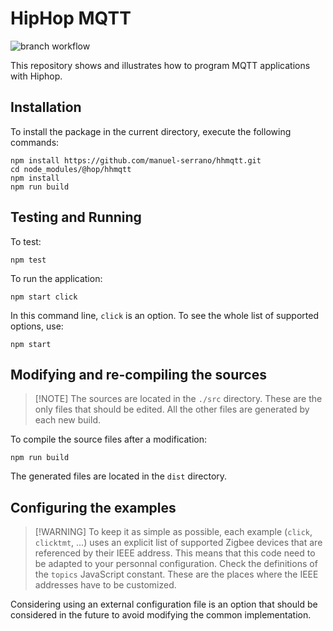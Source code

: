HipHop MQTT
===========

![branch workflow](https://github.com/manuel-serrano/hhmqtt/actions/workflows/hhmqtt.yml/badge.svg)

This repository shows and illustrates how to program MQTT applications 
with Hiphop.


Installation
------------

To install the package in the current directory, execute the
following commands:

```
npm install https://github.com/manuel-serrano/hhmqtt.git
cd node_modules/@hop/hhmqtt
npm install
npm run build
```

Testing and Running
-------------------

To test:

```
npm test
```

To run the application:

```
npm start click
```

In this command line, `click` is an option. To see the whole list of
supported options, use:

```
npm start
```


Modifying and re-compiling the sources
--------------------------------------

> [!NOTE] The sources are located in the `./src` directory. These are the only
> files that should be edited. All the other files are generated by
> each new build.

To compile the source files after a modification:

```
npm run build
```

The generated files are located in the `dist` directory.


Configuring the examples
------------------------

> [!WARNING] To keep it as simple as possible, each example 
> (`click`, `clicktmt`, ...) uses an explicit list of supported Zigbee 
> devices that are referenced by their IEEE address. This means that 
> this code need to be adapted to your personnal configuration. Check 
> the definitions of the `topics` JavaScript constant. These are the 
> places where the IEEE addresses have to be customized. 

Considering using an external configuration file is an option that
should be considered in the future to avoid modifying the common
implementation.
